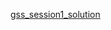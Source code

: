 <a href="https://docs.google.com/spreadsheets/d/16-diYOrN_05qLO-iqC2cXhCvZGGQimbR9DdLOGtPwFE/edit?usp=sharing">gss_session1_solution</a>
<br>